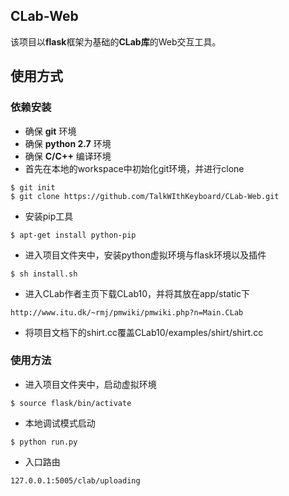 ## CLab-Web
该项目以**flask**框架为基础的**CLab库**的Web交互工具。

## 使用方式
### 依赖安装
+ 确保 **git** 环境
+ 确保 **python 2.7** 环境
+ 确保 **C/C++** 编译环境
+ 首先在本地的workspace中初始化git环境，并进行clone

```
$ git init
$ git clone https://github.com/TalkWIthKeyboard/CLab-Web.git
```
+ 安装pip工具

```
$ apt-get install python-pip
```
+ 进入项目文件夹中，安装python虚拟环境与flask环境以及插件

```
$ sh install.sh
```
+ 进入CLab作者主页下载CLab10，并将其放在app/static下

```
http://www.itu.dk/~rmj/pmwiki/pmwiki.php?n=Main.CLab
```
+ 将项目文档下的shirt.cc覆盖CLab10/examples/shirt/shirt.cc

### 使用方法
+ 进入项目文件夹中，启动虚拟环境

```
$ source flask/bin/activate
```
+ 本地调试模式启动

```
$ python run.py
```

+ 入口路由

```
127.0.0.1:5005/clab/uploading
```